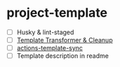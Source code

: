 # project-template

- [ ] Husky & lint-staged
- [ ] [Template Transformer & Cleanup](https://github.com/marketplace/actions/template-cleanup-action)
- [ ] [actions-template-sync](https://github.com/marketplace/actions/actions-template-sync)
- [ ] Template description in readme
